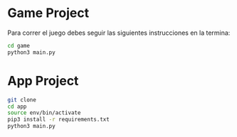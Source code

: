 # Game Project

Para correr el juego debes seguir las siguientes instrucciones en la termina:

```sh
cd game
python3 main.py
```


# App Project

```sh
git clone
cd app
source env/bin/activate
pip3 install -r requirements.txt
python3 main.py
```